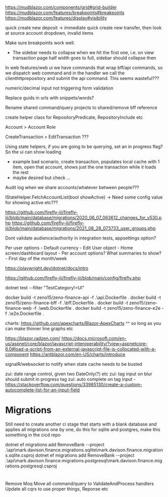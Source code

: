 https://mudblazor.com/components/grid#grid-builder
https://mudblazor.com/features/breakpoints#breakpoints
https://mudblazor.com/features/display#visibility

quick create new deposit -> immediate quick create new transfer, then look at source account dropdown, invalid items

Make sure breakpoints work well.
 - The sidebar needs to collapse when we hit the first one, i.e. on view transaction page half width goes to full, sidebar should collapse then

In web features/web ui we have commands that wrap bff/api commands, so we dispatch web command and in the handler we call the clienthttprepository and submit the api command.  This seems wasteful???

numeric/decimal input not triggering form validation

Replace guids in urls with snippets/words?

Rename shared command/query projects to shared/remove bff reference

create helper class for RepositoryPredicate<T>, RepositoryInclude<T> etc

Account > Account Role

CreateTransaction > EditTransaction ???

Using state helpers, if you are going to be querying, set an in progress flag?  So the ui can show loading
 - example bad scenario, create transaction, populates local cache with 1 item, open that account, shows just the one transaction while it loads the rest
 - maybe desired but check ...

Audit log when we share accounts/whatever between people???

IStateHelper.FetchAccountList(bool showActive) -> Need some config value for showing active etc???

https://github.com/firefly-iii/firefly-iii/blob/main/database/migrations/2020_06_07_063612_changes_for_v530.php
https://github.com/firefly-iii/firefly-iii/blob/main/database/migrations/2021_08_28_073733_user_groups.php

Dont validate audience/authority in integration tests, appsettings option?


Per user options
	-	Default currency
	-	Edit User object
	-	Home screen/dashboard layout
	-	Per account options?  What summaries to show?
	-	First day of the month/week

https://playwright.dev/dotnet/docs/intro

https://github.com/firefly-iii/firefly-iii/blob/main/config/firefly.php

dotnet test --filter "TestCategory!=UI"


docker build -t zeno15/zeno-finance-api -f .\api.Dockerfile .
docker build -t zeno15/zeno-finance-bff -f .\bff.Dockerfile .
docker build -t zeno15/zeno-finance-web -f .\web.Dockerfile .
docker build -t zeno15/zeno-finance-e2e -f .\e2e.Dockerfile .

charts:
https://github.com/apexcharts/Blazor-ApexCharts
^^ so long as you can make thinner line graphs etc


https://blazor.radzen.com/
https://docs.microsoft.com/en-us/aspnet/core/blazor/javascript-interoperability/?view=aspnetcore-6.0#load-a-script-from-an-external-javascript-file-js-collocated-with-a-component
https://antblazor.com/en-US/charts/introduce

signalR/websocket to notify when state cache needs to be busted

zui: date range control, given two DateOnly(?) etc
zui: tag input on blur should submit in progress tag
zui: auto complete on tag input
	-	https://stackoverflow.com/questions/33985130/create-a-custom-autocomplete-list-for-an-input-field

# Migrations

Still need to create another ci stage that starts with a blank database and applies all migrations one by one, do this for sqlite and postgres, make this something in the cicd repo

dotnet ef migrations add RemoveBank --project .\api\mark.davison.finance.migrations.sqlite\mark.davison.finance.migrations.sqlite.csproj
dotnet ef migrations add RemoveBank --project .\api\mark.davison.finance.migrations.postgresql\mark.davison.finance.migrations.postgresql.csproj

#
Remove Moq
Move all command/query to ValidateAndProcess handlers
Update all cqrs to use proper things, Reponse<T> etc